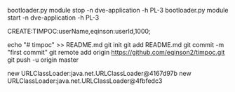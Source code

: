 bootloader.py module stop -n dve-application -h PL-3
bootloader.py module start -n dve-application -h PL-3

<category name="com.ericsson.jdv.timpoc">
      <priority value="DEBUG"/>
   </category>

   <category name="com.ericsson.ema.tim">
      <priority value="DEBUG"/>
   </category>

   
CREATE:TIMPOC:userName,eqinson:userId,1000;

echo "# timpoc" >> README.md
git init
git add README.md
git commit -m "first commit"
git remote add origin https://github.com/eqinson2/timpoc.git
git push -u origin master

new URLClassLoader:java.net.URLClassLoader@4167d97b
new URLClassLoader:java.net.URLClassLoader@4fbfedc3
